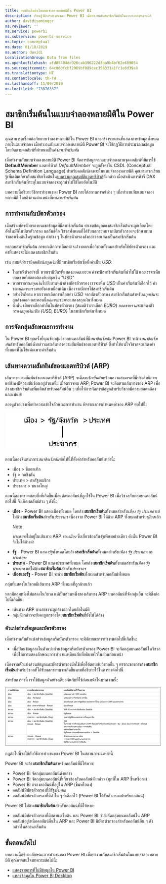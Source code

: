 ```yaml
---
title: สมาชิกเริ่มต้นในแบบจำลองหลายมิติใน Power BI
description: เรียนรู้วิธีการทำงานของ Power BI เมื่อทำงานกับสมาชิกเริ่มต้นในแบบจำลองหลายมิติ
author: davidiseminger
ms.reviewer: ''
ms.service: powerbi
ms.subservice: powerbi-service
ms.topic: conceptual
ms.date: 01/10/2019
ms.author: davidi
LocalizationGroup: Data from files
ms.openlocfilehash: afd85404dd926cab396222d3ba9b4bf62e689054
ms.sourcegitcommit: 64c860fcbf2969bf089cec358331a1fc1e0d39a8
ms.translationtype: HT
ms.contentlocale: th-TH
ms.lasthandoff: 11/09/2019
ms.locfileid: "73876337"
---
```

# <a name="default-member-in-multidimensional-models-in-power-bi"></a>สมาชิกเริ่มต้นในแบบจำลองหลายมิติใน Power BI

คุณสามารถเชื่อมต่อกับแบบจำลองหลายมิติใน Power BI และสร้างรายงานที่แสดงภาพข้อมูลทั้งหมดภายในแบบจำลอง เมื่อทำงานกับแบบจำลองหลายมิติ Power BI จะใช้กฎวิธีการประมวลผลข้อมูล โดยยึดตามคอลัมน์ที่กำหนดเป็นคำ*สมาชิกเริ่มต้น* 

เมื่อทำงานกับแบบจำลองหลายมิติ Power BI จัดการข้อมูลจากแบบจำลองตามจุดคอลัมน์ที่มีการใช้ **DefaultMember** แอตทริบิวต์ *DefaultMember* จะถูกตั้งค่าใน CSDL (Conceptual Schema Definition Language) สำหรับคอลัมน์เฉพาะในแบบจำลองหลายมิติ คุณสามารถเรียนรู้เพิ่มเติมเกี่ยวกับสมาชิกเริ่มต้นใน[บทความคุณสมบัติแอตทริบิวต์](https://docs.microsoft.com/sql/analysis-services/multidimensional-models/attribute-properties-define-a-default-member?view=sql-server-2017)ดังกล่าว เมื่อดำเนินการคิวรี DAX สมาชิกเริ่มต้นที่ระบุในแบบจำลองจะถูกนำไปใช้โดยอัตโนมัติ

บทความนี้อธิบายวิธีการทำงานของ Power BI ภายใต้สถานการณ์ต่าง ๆ เมื่อทำงานกับแบบจำลองหลายมิติ โดยอิงตามตำแหน่งที่พบ*สมาชิกเริ่มต้น* 

## <a name="working-with-filter-cards"></a>การทำงานกับบัตรตัวกรอง

เมื่อสร้างบัตรตัวกรองบนเขตข้อมูลที่มีสมาชิกเริ่มต้น ค่าเขตข้อมูลของสมาชิกเริ่มต้นจะถูกเลือกโดยอัตโนมัติในบัตรตัวกรอง ผลลัพธ์คือ วิชวลทั้งหมดที่ได้รับผลกระทบจากบัตรตัวกรองจะรักษาแบบจำลองเริ่มต้นในฐานข้อมูล ค่าต่าง ๆ ในบัตรตัวกรองดังกล่าวจะแสดงเป็นสมาชิกเริ่มต้น

หากลบสมาชิกเริ่มต้น การยกเลิกการเลือกค่าจะล้างออกเพื่อวิชวลทั้งหมดสำหรับใช้บัตรตัวกรอง และค่าที่แสดงจะไม่แสดงสมาชิกเริ่มต้น

เช่น สมมติว่าเรามีคอลัมน์*สกุลเงิน*ที่มีสมาชิกเริ่มต้นซึ่งตั้งค่าเป็น *USD*:

* ในกรณีตัวอย่างนี้ หากเรามีบัตรที่แสดง*ยอดขายรวม* ค่าจะมีสมาชิกเริ่มต้นที่นำไปใช้ และเราจะเห็นยอดขายที่สอดคล้องกับสกุลเงิน "USD"
* หากเราลาก*สกุลเงิน*ไปยังบานหน้าต่างบัตรตัวกรอง เราจะเห็น *USD* เป็นค่าเริ่มต้นที่เลือกไว้ ค่าของ*ยอดขายรวม*จะยังคงเหมือนเดิม เนื่องจากมีการใช้สมาชิกเริ่มต้น
* อย่างไรก็ตาม หากเรายกเลิกการเลือกค่า *USD* จากบัตรตัวกรอง สมาชิกเริ่มต้นสำหรับ*สกุลเงิน*จะถูกล้างออก และตอนนี้*ยอดขายรวม*จะแสดงสกุลเงินทั้งหมด
* ดังนั้น เมื่อเราเลือกค่าอื่นในบัตรตัวกรอง (สมมติว่าเราเลือก *EURO*) *ยอดขายรวม*จะแสดงตัวกรอง*สกุลเงินเป็น {USD, EURO}* ในสมาชิกเริ่มต้นทั้งหมด

## <a name="grouping-behavior"></a>การจัดกลุ่มลักษณะการทำงาน

ใน Power BI ทุกครั้งที่คุณจัดกลุ่มวิชวลบนคอลัมน์ที่มี*สมาชิกเริ่มต้น* Power BI จะล้าง*สมาชิกเริ่มต้น*สำหรับคอลัมน์ดังกล่าวและเส้นทางความสัมพันธ์ของแอตทริบิวต์ ซึ่งทำให้แน่ใจวิชวลจะแสดงค่าทั้งหมดที่ไม่ใช่แค่เฉพาะค่าเริ่มต้น

## <a name="attribute-relationship-paths-arps"></a>เส้นทางความสัมพันธ์ของแอตทริบิวต์ (ARP)

เส้นทางความสัมพันธ์ของแอตทริบิวต์ (ARP) จะมี*สมาชิกเริ่มต้น*พร้อมความสามารถที่มีประสิทธิภาพ แต่ยังคงมีความซับซ้อนอยู่ส่วนหนึ่ง เมื่อตรวจพบ ARP, Power BI จะติดตามเส้นทางของ ARP เพื่อล้างสมาชิกเริ่มต้นเพิ่มเติมสำหรับคอลัมน์อื่น ๆ เพื่อให้การจัดการข้อมูลสำหรับวิชวลมีความสอดคล้องและแม่นยำ

ลองดูตัวอย่างเพื่อทำความเข้าใจลักษณะการทำงาน พิจารณาการกำหนดค่าของ ARP ต่อไปนี้:

![ARP ในแบบจำลองหลายมิติ](media/desktop-default-member-multidimensional-models/default-members_01.png)

ตอนนี้ลองจินตนาการ*สมาชิกเริ่มต้น*ต่อไปนี้ที่ตั้งค่าสำหรับคอลัมน์เหล่านี้:

* เมือง > ซีแอตเทิล
* รัฐ > วอชิงตัน
* ประเทศ > สหรัฐอเมริกา
* ประชากร > ขนาดใหญ่

ตอนนี้ลองตรวจสอบสิ่งที่เกิดขึ้นเมื่อแต่ละคอลัมน์ที่ถูกใช้ใน Power BI เมื่อวิชวลจับกลุ่มบนคอลัมน์ต่อไปนี้ จึงเกิดผลลัพธ์ต่าง ๆ ดังนี้:

* **เมือง** - Power BI แสดงเมืองทั้งหมด โดยล้าง**สมาชิกเริ่มต้น**ทั้งหมดสำหรับ*เมือง* *รัฐ* *ประเทศ* แต่ไม่ล้าง**สมาชิกเริ่มต้น**สำหรับ*ประชากร* เนื่องจาก Power BI ได้ล้าง ARP ทั้งหมดสำหรับ*เมือง*แล้ว
    > [!NOTE]
    > *ประชากร*ไม่อยู่ในเส้นทาง ARP ของ*เมือง* ซึ่งเกี่ยวข้องกับ*รัฐ*เพียงอย่างเดียว ดังนั้น Power BI จึงไม่ได้ล้างค่า
* **รัฐ** - Power BI แสดง*รัฐ*ทั้งหมดโดยล้าง**สมาชิกเริ่มต้น**ทั้งหมดสำหรับ*เมือง* *รัฐ* *ประเทศ* และ*ประชากร*
* **ประเทศ** - Power BI แสดงประเทศทั้งหมด โดยล้าง**สมาชิกเริ่มต้น**ทั้งหมดสำหรับ*เมือง* *รัฐ* *ประเทศ* แต่ไม่ล้าง**สมาชิกเริ่มต้น**สำหรับ*ประชากร*
* **เมืองและรัฐ** - Power BI จะล้าง**สมาชิกเริ่มต้น**ทั้งหมดสำหรับคอลัมน์ทั้งหมด

กลุ่มที่แสดงในวิชวลมีเส้นทาง ARP ทั้งหมดที่ถูกล้างแล้ว 

หากมีกลุ่มหนึ่งไม่แสดงในวิชวล แต่เป็นส่วนหนึ่งของเส้นทาง ARP บนคอลัมน์ที่จัดกลุ่มอื่น จะมีสิ่งต่อไปนี้เกิดขึ้น:

* เส้นทาง ARP บางสาขาจะถูกล้างออกโดยอัตโนมัติ
* กลุ่มดังกล่าวจะยังคงถูกกรองโดย**สมาชิกเริ่มต้น**ที่ยังไม่ได้ล้าง

### <a name="slicers-and-filter-cards"></a>ตัวแบ่งส่วนข้อมูลและบัตรตัวกรอง

เมื่อทำงานกับตัวแบ่งส่วนข้อมูลหรือบัตรตัวกรอง จะมีลักษณะการทำงานต่อไปนี้เกิดขึ้น:

* เมื่อป้อนข้อมูลลงในตัวแบ่งส่วนข้อมูลหรือบัตรตัวกรอง Power BI จะจัดกลุ่มบนคอลัมน์ในวิชวล เพื่อให้การแสดงลักษณะการทำงานเหมือนกับที่อธิบายไว้ในส่วนก่อนหน้า

เนื่องจากตัวแบ่งส่วนข้อมูลและบัตรตัวกรองมักใช้เพื่อโต้ตอบกับวิชวลอื่น ๆ ตรรกะของการล้าง**สมาชิกเริ่มต้น**สำหรับวิชวลที่ได้รับผลกระทบจะเกิดขึ้นตามที่อธิบายไว้ในตารางต่อไปนี้ 

สำหรับตารางนี้ เราใช้ข้อมูลตัวอย่างเดียวกันกับที่ใช้ก่อนหน้าในบทความนี้:

![การล้างลักษณะการทำงานหรือสมาชิกเริ่มต้นของ Power BI ด้วยตัวแบ่งส่วนข้อมูลและบัตรตัวกรอง](media/desktop-default-member-multidimensional-models/default-members_02.png)

กฎต่อไปนี้จะใช้กับวิธีการทำงานของ Power BI ในสถานการณ์เหล่านี้

Power BI จะล้าง**สมาชิกเริ่มต้น**สำหรับคอลัมน์ที่มีให้หาก:

* Power BI จัดกลุ่มบนคอลัมน์ดังกล่าว
* Power BI จัดกลุ่มบนคอลัมน์ที่เกี่ยวข้องกับคอลัมน์ดังกล่าว (ทุกที่ใน ARP ขึ้นหรือลง)
* Power BI กรองคอลัมน์ที่อยู่ใน ARP (ขึ้นหรือลง)
* คอลัมน์มีบัตรตัวกรองที่มีรัฐ*ทั้งหมด*
* คอลัมน์มีบัตรตัวกรองที่มีค่าใด ๆ ที่เลือกไว้ (Power BI ได้รับตัวกรองสำหรับคอลัมน์)

Power BI ไม่ล้าง**สมาชิกเริ่มต้น**สำหรับคอลัมน์ที่มีให้หาก:

* คอลัมน์มีบัตรตัวกรองที่มีสถานะเริ่มต้น และ Power BI กำลังจัดกลุ่มบนคอลัมน์ใน ARP
* คอลัมน์อยู่เหนือคอลัมน์อื่นใน ARP และ Power BI มีบัตรตัวกรองสำหรับคอลัมน์อื่น ๆ ดังกล่าวในสถานะเริ่มต้น


## <a name="next-steps"></a>ขั้นตอนถัดไป

บทความนี้อธิบายลักษณะการทำงานของ Power BI เมื่อทำงานกับสมาชิกเริ่มต้นในแบบจำลองหลายมิติ คุณอาจสนใจบทความต่อไปนี้: 

* [แสดงรายการที่ไม่มีข้อมูลใน Power BI](desktop-show-items-no-data.md)
* [แหล่งข้อมูลใน Power BI Desktop](desktop-data-sources.md)
